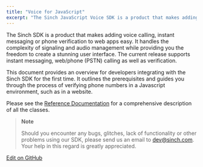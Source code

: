 ```yaml
---
title: "Voice for JavaScript"
excerpt: "The Sinch JavaScript Voice SDK is a product that makes adding voice calling, instant messaging or phone verification to web apps easy. It handles the complexity of signaling and audio management while providing you the freedom to create a stunning user interface."
---
```

The Sinch SDK is a product that makes adding voice calling, instant messaging or phone verification to web apps easy. It handles the complexity of signaling and audio management while providing you the freedom to create a stunning user interface. The current release supports instant messaging, web/phone (PSTN) calling as well as verification.

This document provides an overview for developers integrating with the Sinch SDK for the first time. It outlines the prerequisites and guides you through the process of verifying phone numbers in a Javascript environment, such as in a website.

Please see the [Reference Documentation](http://www.sinch.com/docs/javascript/reference/) for a comprehensive description of all the classes.

> **Note**    
>
> Should you encounter any bugs, glitches, lack of functionality or other problems using our SDK, please send us an email to <dev@sinch.com>. Your help in this regard is greatly appreciated.

<a class="edit-on-github" href="https://github.com/sinch/docs/blob/master/docs/voice/voice-for-js.md">Edit on GitHub</a>